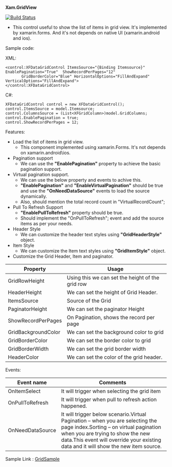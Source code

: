 ﻿**Xam.GridView**

[![Build Status](https://travis-ci.org/joemccann/dillinger.svg?branch=master)](https://github.com/rajeshangappan/Xamarin)

- This control useful to show the list of items in grid view. It's implemented by xamarin.forms. And it's not depends on native UI (xamarin.android and ios).

Sample code:

XML:

```
<control:XFDataGridControl ItemsSource="{Binding Itemsource}" EnablePagination="True"  ShowRecordPerPages="12" 
       GridBorderColor="Blue" HorizontalOptions="FillAndExpand" VerticalOptions="FillAndExpand">                
</control:XFDataGridControl> 
```

C#:
```
XFDataGridControl control = new XFDataGridControl();
control.ItemsSource = model.Itemsource;
control.ColumnsSource = (List<XFGridColumn>)model.GridColumns;
control.EnablePagination = true;
control.ShowRecordPerPages = 12; 
```
Features:

- Load the list of items in grid view.
  - This component implemented using xamarin.Forms. It's not depends on xamarin.android\ios.
- Pagination support
  - We can use the **"EnablePagination"** property to achieve the basic pagination support.
- Virtual pagination support.
  - We can use the below property and events to achive this.
  - **"EnablePagination"** and **"EnableVirtualPagination"** should be true and use the **"OnNeedDataSource"** events to load the source dynamically.
  - Also, should mention the total record count in "VirtualRecordCount";
- Pull To Refresh Support
  - **"EnablePullToRefresh"** property should be true.
  - Should implement the "OnPullToRefresh"; event and add the source items as per your needs.
- Header Style
  - We can customize the header text styles using **"GridHeaderStyle"** object.
- Item Style
  - We can customize the Item text styles using **"GridItemStyle"** object.
- Customize the Grid Header, Item and paginator.

| **Property** | **Usage** |
| --- | --- |
| GridRowHeight | Using this we can set the height of the grid row |
| HeaderHeight | We can set the height of Grid Header. |
| ItemsSource | Source of the Grid |
| PaginatorHeight | We can set the paginator Height |
| ShowRecordPerPages | On Pagination, shows the record per page |
| GridBackgroundColor | We can set the background color to grid |
| GridBorderColor | We can set the border color to grid |
| GridBorderWidth | We can set the grid border width |
| HeaderColor | We can set the color of the grid header. |

Events:

| Event name | Comments |
| --- | --- |
| OnItemSelect | It will trigger when selecting the grid item |
| OnPullToRefresh | It will trigger when pull to refresh action happened. |
| OnNeedDataSource | It will trigger below scenario.Virtual Pagination – when you are selecting the page index.Sorting – on virtual pagination when you are trying to show the new data.This event will override your existing data and it will show the new item source. |


Sample Link : [GridSample](https://github.com/rajeshangappan/Xamarin/tree/master/Samples/GridSample)